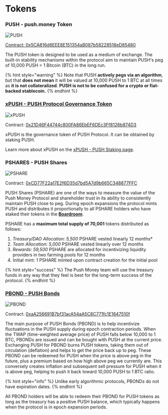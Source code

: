 # Tokens

### PUSH - push.money Token

![PUSH](../.gitbook/assets/push192x192.png)

[Contract: ](https://bscscan.com/address/0x4cbD241e248e0545fc8AcF6338639988751b40e8)[0x5CA816d6EEE8E151354aB087b58228518eD85480](https://bscscan.com/address/0x5CA816d6EEE8E151354aB087b58228518eD85480)

The PUSH token is designed to be used as a medium of exchange. The built-in stability mechanisms within the protocol aim to maintain PUSH's peg of 10,000 PUSH = 1 Bitcoin (BTC) in the long run.

{% hint style="warning" %}
Note that PUSH **actively pegs via an algorithm**, but that **does not mean** it will be valued at 10,000 PUSH to 1 BTC at all times as **it is not collateralized**. **PUSH is not to be confused for a crypto or fiat-backed stablecoin.**
{% endhint %}

### [xPUSH - PUSH Protocol Governance Token](xpush-push-staking.md)

![xPUSH](../.gitbook/assets/xpush192x192.png)

Contract: [0x21D46F44744c800FA86EbEF6DEc3Ff8126b874D3](https://bscscan.com/address/0x21D46F44744c800FA86EbEF6DEc3Ff8126b874D3)

xPUSH is the governance token of PUSH Protocol. It can be obtained by staking PUSH.

Learn more about xPUSH on the [xPUSH - PUSH Staking page](xpush-push-staking.md).

### PSHARES - PUSH Shares

![PSHARE](../.gitbook/assets/pshare192x192.png)

Contract: [0xCD77F22a17E2f6D35d7bd5A7d9b665C348877FFC](https://bscscan.com/address/0xCD77F22a17E2f6D35d7bd5A7d9b665C348877FFC)

PUSH Shares (PSHARE) are one of the ways to measure the value of the Push Money Protocol and shareholder trust in its ability to consistently maintain PUSH close to peg. During epoch expansions the protocol mints PUSH and distributes it proportionally to all PSHARE holders who have staked their tokens in the [**Boardroom**](boardroom.md).

PSHARE has a **maximum total supply of 70,001** tokens distributed as follows:

1. _Treasury/DAO Allocation: 5,500_ PSHARE vested linearly 12 months\*
2. _Team Allocation: 5,000_ PSHARE vested linearly over 12 months
3. _Rewards: 59,500_ PSHARE are allocated for incentivizing liquidity providers in two farming pools for 12 months
4. Initial mint: 1 PSHARE minted upon contract creation for the initial pool

{% hint style="success" %}
The Push Money team will use the treasury funds in any way that they feel is best for the long-term success of the protocol.
{% endhint %}

### [P](pushes-mechanism.md)[BOND - PUSH Bonds](pushes-mechanism.md)

![PBOND](../.gitbook/assets/pbond192x192.png)

Contract: [0xaA256691B7bf31acA54aA5C8C771fc1E1647510f](https://bscscan.com/address/0xaA256691B7bf31acA54aA5C8C771fc1E1647510f)

The main purpose of PUSH Bonds (PBOND) is to help incentivize fluctuations in the PUSH supply during epoch contraction periods. When the TWAP (time-weighted average price) of PUSH falls below 10,000 to 1 BTC, PBONDs are issued and can be bought with PUSH at the current price. Exchanging PUSH for PBOND burns PUSH tokens, taking them out of circulation (deflation) and helps to get the price back up to peg. These PBOND can be redeemed for PUSH when the price is above peg in the future, plus a premium based on how high above peg we currently are. This conversely creates inflation and subsequent sell pressure for PUSH when it is above peg, helping to push it back toward 10,000 PUSH to 1 BTC ratio.

{% hint style="info" %}
Unlike early algorithmic protocols, PBONDs do not have expiration dates.
{% endhint %}

All PBOND holders will be able to redeem their PBOND for PUSH tokens as long as the treasury has a positive PUSH balance, which typically happens when the protocol is in epoch expansion periods.
